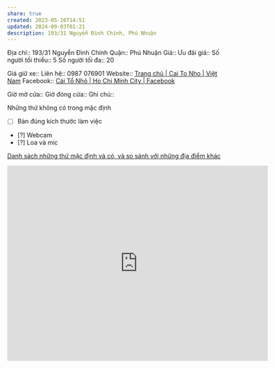 ```yaml
---
share: true
created: 2023-05-26T14:51
updated: 2024-09-03T01:21
description: 193/31 Nguyễn Đình Chính, Phú Nhuận
---
```

Địa chỉ:: 193/31 Nguyễn Đình Chính
Quận:: Phú Nhuận
Giá:: 
Ưu đãi giá:: 
Số người tối thiểu:: 5
Số người tối đa:: 20
 
Giá giữ xe:: 
Liên hệ:: 0987 076901
Website:: [Trang chủ | Cai To Nho | Việt Nam](https://www.caitonho.com/)
Facebook:: [Cái Tổ Nhỏ | Ho Chi Minh City | Facebook](https://www.facebook.com/caitonho)

Giờ mở cửa::
Giờ đóng cửa::
Ghi chú::

Những thứ không có trong mặc định
- [ ] Bàn đúng kích thước làm việc
- [?] Webcam 
- [?] Loa và mic

[Danh sách những thứ mặc định và có, và so sánh với những địa điểm khác](%F0%9F%93%9CT%C3%A0i%20nguy%C3%AAn/Nhu%20c%E1%BA%A7u%20c%C3%B4ng%20vi%E1%BB%87c/H%E1%BA%ADu%20c%E1%BA%A7n/N%C6%A1i%20g%E1%BA%B7p%20m%E1%BA%B7t%20tr%E1%BB%B1c%20ti%E1%BA%BFp/TP.HCM/Ph%C3%B2ng%20h%E1%BB%8Dp%20ri%C3%AAng/Ph%C3%B2ng%20h%E1%BB%8Dp%20ri%C3%AAng.md)
<iframe src="https://www.google.com/maps/embed?pb=!1m18!1m12!1m3!1d3919.2395642761103!2d106.67150427511754!3d10.79295505888845!2m3!1f0!2f0!3f0!3m2!1i1024!2i768!4f13.1!3m3!1m2!1s0x3175292af75492d1%3A0x91738ba3c251021a!2zQ8OhaSBU4buVIE5o4buP!5e0!3m2!1sen!2s!4v1724399662438!5m2!1sen!2s" width="600" height="450" style="border:0;" allowfullscreen="" loading="lazy" referrerpolicy="no-referrer-when-downgrade"></iframe>